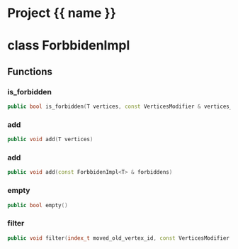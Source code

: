 <script setup>
import {useRoute} from 'vitepress'
const {path} = useRoute()
const tokens = path.split('/')
const words = tokens[2].split('-');
for (let i = 0; i < words.length; i++) {
    words[i] = words[i].charAt(0).toUpperCase() + words[i].slice(1);
    words[i] = words[i].replace('geode', 'Geode')
}
const name = words.join('-');
</script>
# Project {{ name }}

# class ForbbidenImpl


## Functions

### is_forbidden

```cpp
public bool is_forbidden(T vertices, const VerticesModifier & vertices_modifier)
```


### add

```cpp
public void add(T vertices)
```


### add

```cpp
public void add(const ForbbidenImpl<T> & forbiddens)
```


### empty

```cpp
public bool empty()
```


### filter

```cpp
public void filter(index_t moved_old_vertex_id, const VerticesModifier & vertices_modifier)
```





